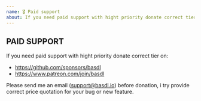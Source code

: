 ```yaml
---
name: 🎖 Paid support
about: If you need paid support with hight priority donate correct tier on github.com/sponsors/basdl or patreon.com/join/basdl and send email to support@basdl.io
---
```


## PAID SUPPORT

If you need paid support with hight priority donate correct tier on:

-   https://github.com/sponsors/basdl
-   https://www.patreon.com/join/basdl

Please send me an email (support@basdl.io) before donation, i try provide correct price quotation for your bug or new feature.

